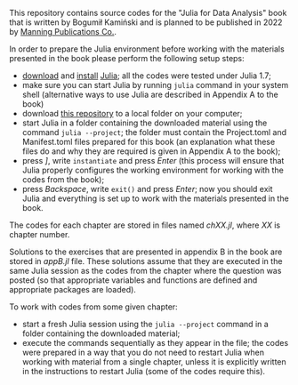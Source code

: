 This repository contains source codes for the "Julia for Data Analysis" book
that is written by Bogumił Kamiński and is planned to be published in 2022 by
[Manning Publications Co.](https://www.manning.com/).

In order to prepare the Julia environment before working with the materials
presented in the book please perform the following setup steps:
* [download](https://julialang.org/downloads/) and
  [install](https://julialang.org/downloads/platform/)
  [Julia](https://julialang.org/);
  all the codes were tested under Julia 1.7;
* make sure you can start Julia by running `julia` command in your system shell
  (alternative ways to use Julia are described in Appendix A to the book)
* download [this repository](https://github.com/bkamins/JuliaForDataAnalysis)
  to a local folder on your computer;
* start Julia in a folder containing the downloaded material using the command
  `julia --project`; the folder must
  contain the Project.toml and Manifest.toml files prepared for this book
  (an explanation what these files do and why they are required is given in
   Appendix A to the book);
* press *]*, write `instantiate` and press *Enter* (this process will ensure
  that Julia properly configures the working environment for working with
  the codes from the book);
* press *Backspace*, write `exit()` and press *Enter*; now you should exit Julia
  and everything is set up to work with the materials presented in the book.

The codes for each chapter are stored in files named *chXX.jl*, where *XX* is
chapter number.

Solutions to the exercises that are presented in appendix B in
the book are stored in *appB.jl* file. These solutions assume that they are
executed in the same Julia session as the codes from the chapter where the
question was posted (so that appropriate variables and functions are defined
and appropriate packages are loaded).

To work with codes from some given chapter:
* start a fresh Julia session using the `julia --project` command in a folder
  containing the downloaded material;
* execute the commands sequentially as they appear in the file;
  the codes were prepared in a way that you do not need to restart Julia
  when working with material from a single chapter, unless it is explicitly
  written in the instructions to restart Julia (some of the codes require this).
